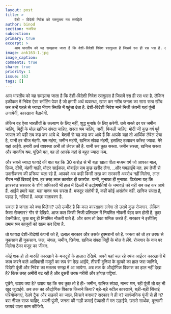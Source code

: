```yaml
---
layout: post
title: >
    देशी - विदेशी निवेश को रसगुल्ला मत समझिये
author: binod
section: नजरिया
subsection:
primary: true
excerpt: >
    आम भारतीय को यह समझाया जाता है कि देशी-विदेशी निवेश रसगुल्ला है जिसमें रस ही रस भरा है. लेकिन हकीकत में निवेश ऐसा ब्लॉटिंग पेपर है जो हमारी अर्थ व्यवस्था, खास कर गरीब जनता का सारा सत्व खींच कर उन्हें पहले से ज्यादा भीषण स्थिति में पहुंचा देता है.
image: ank163-1.jpg
image_caption: 
comments: true
share: true
priority: 1
issue: 163
tags: []
---
```


आम भारतीय को यह समझाया जाता है कि देशी-विदेशी निवेश रसगुल्ला है जिसमें रस ही रस भरा है. लेकिन हकीकत में निवेश ऐसा ब्लॉटिंग पेपर है जो हमारी अर्थ व्यवस्था, खास कर गरीब जनता का सारा सत्व खींच कर उन्हें पहले से ज्यादा भीषण स्थिति में पहुंचा देता है. देशी-विदेशी निवेश माने निजी कंपनी यहां पूंजी लगायेगी, कारखाना बैठायेगी.

लेकिन वह ऐसा भारतीयों के कल्याण के लिए नहीं, शुद्ध मुनाफे के लिए करेगी. उसे सस्ते दर पर जमीन चाहिए, मिट्टी के मोल खनिज संपदा चाहिए, सस्ता श्रम चाहिए, पानी, बिजली चाहिए. मोदी जी कुछ वर्ष पूर्व जापान को यही सब कह कर आये थे. बेशर्मी से यह कह कर आये हैं कि आपके यहां तो आर्थिक लेवेल उंचा है, यानी हर चीज मंहगी. श्रम महंगा, जमीन महंगी, खनिज संपदा मंहगी, इसलिए उत्पादन कॉस्ट ज्यादा. मेरे यहां आईये. हमारी अर्थ व्यवस्था अभी लो लेवल की है. यानी सब कुछ सस्ता. जमीन सस्ता, खनिज सस्ता और मानवीय श्रम. पूछिये मत, वह तो आपके यहां से बहुत ज्यादा कम.

और सबसे ज्यादा फायदे की बात यह कि 30 करोड़ से भी बड़ा खाता पीता मध्यम वर्ग जो आपका माल, फ्रिज, टीवी, मंहगी गाड़ी, मोटर साईकल, मोबाईल सब कुछ खरीद लेगा. ..और घबड़ाईये मत. हम तेजी से उदारीकरण की प्रक्रिया चला रहे हैं. आपको अब कही किसी तरह का सरकारी अवरोध नहीं मिलेगा, लाल रीबन नहीं दिखाई देगा. हर तरह लाल कारपेट ही कारपेट. यानी, मुनाफा ही मुनाफा.
विडंबना यह कि झाररवंड सरकार के शीर्ष अधिकारी भी हाल में दिल्ली में उद्योगपतियों के जमावड़े को यही सब कह कर आये हैं. आईये हमारे यहां. यहां मानव श्रम सस्ता है. मजदूर संतोषी हैं, कहीं कोई असंतोष नहीं. खनिज संपदा है, पहाड़ है, नदियां हैं. अच्छा वातावरण है.

सवाल है जनता को क्या मिलेगा? उसे उम्मीद है कि कल कारखाना लगेगा तो उसमें कुछ रोजगार. लेकिन कैसा रोजगार? गौर से देखिये. आज कल किसी निजी प्रतिष्ठान में नियमित नौकरी बेहद कम होती है. कुछ टेक्नोेक्रैट, कुछ बाबू ही नियमित नौकरी पाते हैं. और काम तो ठेका श्रमिक करते हैं. सरकार ने इसीलिए तमाम श्रम कानूनों को खत्म कर दिया है.

तो फायदा देशी-विदेशी कंपनी को है, दलाल सरकार और उसके हुक्मरानों को है. जनता को तो हर तरफ से नुकसान ही नुकसान. जल, जंगल, जमीन, छिनेगा. खनिज संपदा मिट्टी के मोल वे लेंगे. रोजगार के नाम पर मिलेगा ठेका मजूर का जीवन.

कोई शक हो तो मारुति कारखाने के मजदूरों के हालात देखिये. अपने यहां चल रहे स्पंज आईरन कारखानों में काम करने वाले आदिवासी मजूरों का रूप रंग देख आईये, तीसरी दुनियां के मुल्कों का हाल जरा जानिये, विदेशी पूंजी और निवेश का मतलब समझ में आ जायेगा. अब तक के औद्योगिक विकास का हाल नहीं देखा है? किस तरह अमीरी बढ रही है और दूसरी तरफ गरीबी और झोपड़ पट्टियां.

पूछेंगे, उपाय क्या है? उपाय यह कि सब कुछ तो है ही- जमीन, खनिज संपदा, मानव श्रम, रही पूंजी तो वह भी खुद जुटाईये. अब तक का औद्योगिक विकास किसने किया? बड़े-बड़े स्टील कारखाने, बड़ी-बड़ी सिंचाई परियोजनाएं, रेलवे ट्रैक और सड़कों का जाल, किसने बनाया? सरकार ने ही न? सार्वजनिक पूंजी से ही न? बस नीयत साफ चाहिए. अपनी पूंजी, जनता की गाढ़ी कमाई ऐय्याशी में मत उड़ाईये. उससे सार्थक, दूरगामी फायदे वाला काम कीजिये.
